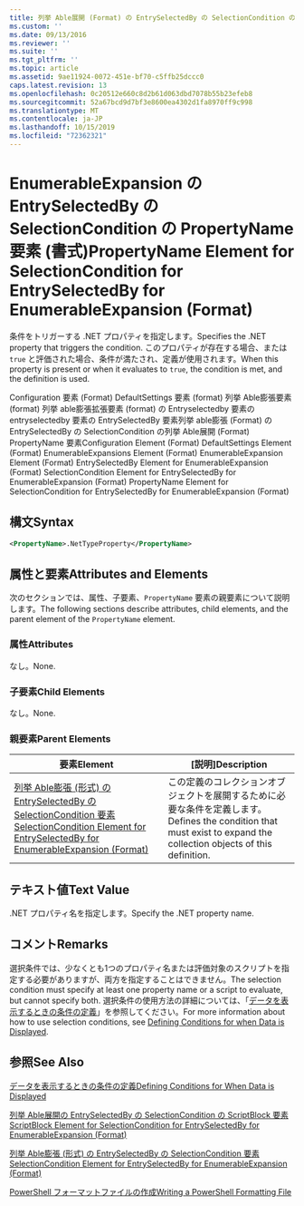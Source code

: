 ```yaml
---
title: 列挙 Able展開 (Format) の EntrySelectedBy の SelectionCondition の PropertyName 要素 |Microsoft Docs
ms.custom: ''
ms.date: 09/13/2016
ms.reviewer: ''
ms.suite: ''
ms.tgt_pltfrm: ''
ms.topic: article
ms.assetid: 9ae11924-0072-451e-bf70-c5ffb25dccc0
caps.latest.revision: 13
ms.openlocfilehash: 0c20512e660c8d2b61d063dbd7078b55b23efeb8
ms.sourcegitcommit: 52a67bcd9d7bf3e8600ea4302d1fa8970ff9c998
ms.translationtype: MT
ms.contentlocale: ja-JP
ms.lasthandoff: 10/15/2019
ms.locfileid: "72362321"
---
```

# <a name="propertyname-element-for-selectioncondition-for-entryselectedby-for-enumerableexpansion-format"></a><span data-ttu-id="15d8e-102">EnumerableExpansion の EntrySelectedBy の SelectionCondition の PropertyName 要素 (書式)</span><span class="sxs-lookup"><span data-stu-id="15d8e-102">PropertyName Element for SelectionCondition for EntrySelectedBy for EnumerableExpansion (Format)</span></span>

<span data-ttu-id="15d8e-103">条件をトリガーする .NET プロパティを指定します。</span><span class="sxs-lookup"><span data-stu-id="15d8e-103">Specifies the .NET property that triggers the condition.</span></span> <span data-ttu-id="15d8e-104">このプロパティが存在する場合、または `true` と評価された場合、条件が満たされ、定義が使用されます。</span><span class="sxs-lookup"><span data-stu-id="15d8e-104">When this property is present or when it evaluates to `true`, the condition is met, and the definition is used.</span></span>

<span data-ttu-id="15d8e-105">Configuration 要素 (Format) DefaultSettings 要素 (format) 列挙 Able膨張要素 (format) 列挙 able膨張拡張要素 (format) の Entryselectedby 要素の entryselectedby 要素の EntrySelectedBy 要素列挙 able膨張 (Format) の EntrySelectedBy の SelectionCondition の列挙 Able展開 (Format) PropertyName 要素</span><span class="sxs-lookup"><span data-stu-id="15d8e-105">Configuration Element (Format) DefaultSettings Element (Format) EnumerableExpansions Element (Format) EnumerableExpansion Element (Format) EntrySelectedBy Element for EnumerableExpansion (Format) SelectionCondition Element for EntrySelectedBy for EnumerableExpansion (Format) PropertyName Element for SelectionCondition for EntrySelectedBy for EnumerableExpansion (Format)</span></span>

## <a name="syntax"></a><span data-ttu-id="15d8e-106">構文</span><span class="sxs-lookup"><span data-stu-id="15d8e-106">Syntax</span></span>

```xml
<PropertyName>.NetTypeProperty</PropertyName>
```

## <a name="attributes-and-elements"></a><span data-ttu-id="15d8e-107">属性と要素</span><span class="sxs-lookup"><span data-stu-id="15d8e-107">Attributes and Elements</span></span>

<span data-ttu-id="15d8e-108">次のセクションでは、属性、子要素、`PropertyName` 要素の親要素について説明します。</span><span class="sxs-lookup"><span data-stu-id="15d8e-108">The following sections describe attributes, child elements, and the parent element of the `PropertyName` element.</span></span>

### <a name="attributes"></a><span data-ttu-id="15d8e-109">属性</span><span class="sxs-lookup"><span data-stu-id="15d8e-109">Attributes</span></span>

<span data-ttu-id="15d8e-110">なし。</span><span class="sxs-lookup"><span data-stu-id="15d8e-110">None.</span></span>

### <a name="child-elements"></a><span data-ttu-id="15d8e-111">子要素</span><span class="sxs-lookup"><span data-stu-id="15d8e-111">Child Elements</span></span>

<span data-ttu-id="15d8e-112">なし。</span><span class="sxs-lookup"><span data-stu-id="15d8e-112">None.</span></span>

### <a name="parent-elements"></a><span data-ttu-id="15d8e-113">親要素</span><span class="sxs-lookup"><span data-stu-id="15d8e-113">Parent Elements</span></span>

|<span data-ttu-id="15d8e-114">要素</span><span class="sxs-lookup"><span data-stu-id="15d8e-114">Element</span></span>|<span data-ttu-id="15d8e-115">[説明]</span><span class="sxs-lookup"><span data-stu-id="15d8e-115">Description</span></span>|
|-------------|-----------------|
|[<span data-ttu-id="15d8e-116">列挙 Able膨張 (形式) の EntrySelectedBy の SelectionCondition 要素</span><span class="sxs-lookup"><span data-stu-id="15d8e-116">SelectionCondition Element for EntrySelectedBy for EnumerableExpansion (Format)</span></span>](./selectioncondition-element-for-entryselectedby-for-enumerableexpansion-format.md)|<span data-ttu-id="15d8e-117">この定義のコレクションオブジェクトを展開するために必要な条件を定義します。</span><span class="sxs-lookup"><span data-stu-id="15d8e-117">Defines the condition that must exist to expand the collection objects of this definition.</span></span>|

## <a name="text-value"></a><span data-ttu-id="15d8e-118">テキスト値</span><span class="sxs-lookup"><span data-stu-id="15d8e-118">Text Value</span></span>

<span data-ttu-id="15d8e-119">.NET プロパティ名を指定します。</span><span class="sxs-lookup"><span data-stu-id="15d8e-119">Specify the .NET property name.</span></span>

## <a name="remarks"></a><span data-ttu-id="15d8e-120">コメント</span><span class="sxs-lookup"><span data-stu-id="15d8e-120">Remarks</span></span>

<span data-ttu-id="15d8e-121">選択条件では、少なくとも1つのプロパティ名または評価対象のスクリプトを指定する必要がありますが、両方を指定することはできません。</span><span class="sxs-lookup"><span data-stu-id="15d8e-121">The selection condition must specify at least one property name or a script to evaluate, but cannot specify both.</span></span> <span data-ttu-id="15d8e-122">選択条件の使用方法の詳細については、「[データを表示するときの条件の定義](./defining-conditions-for-displaying-data.md)」を参照してください。</span><span class="sxs-lookup"><span data-stu-id="15d8e-122">For more information about how to use selection conditions, see [Defining Conditions for when Data is Displayed](./defining-conditions-for-displaying-data.md).</span></span>

## <a name="see-also"></a><span data-ttu-id="15d8e-123">参照</span><span class="sxs-lookup"><span data-stu-id="15d8e-123">See Also</span></span>

[<span data-ttu-id="15d8e-124">データを表示するときの条件の定義</span><span class="sxs-lookup"><span data-stu-id="15d8e-124">Defining Conditions for When Data is Displayed</span></span>](./defining-conditions-for-displaying-data.md)

[<span data-ttu-id="15d8e-125">列挙 Able展開の EntrySelectedBy の SelectionCondition の ScriptBlock 要素</span><span class="sxs-lookup"><span data-stu-id="15d8e-125">ScriptBlock Element for SelectionCondition for EntrySelectedBy for EnumerableExpansion (Format)</span></span>](./scriptblock-element-for-selectioncondition-for-entryselectedby-for-enumerableexpansion-format.md)

[<span data-ttu-id="15d8e-126">列挙 Able膨張 (形式) の EntrySelectedBy の SelectionCondition 要素</span><span class="sxs-lookup"><span data-stu-id="15d8e-126">SelectionCondition Element for EntrySelectedBy for EnumerableExpansion (Format)</span></span>](./selectioncondition-element-for-entryselectedby-for-enumerableexpansion-format.md)

[<span data-ttu-id="15d8e-127">PowerShell フォーマットファイルの作成</span><span class="sxs-lookup"><span data-stu-id="15d8e-127">Writing a PowerShell Formatting File</span></span>](./writing-a-powershell-formatting-file.md)
